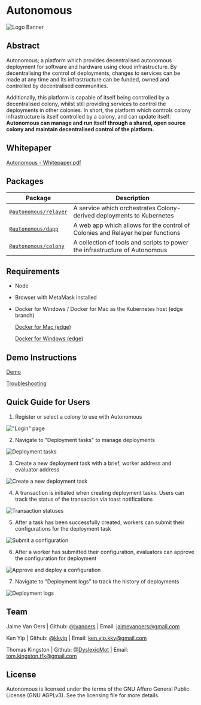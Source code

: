 # Autonomous

![Logo Banner](https://i.imgur.com/lw7Oel9.jpg)

## Abstract

Autonomous; a platform which provides decentralised autonomous deployment for software and
hardware using cloud infrastructure. By decentralising the control of deployments,
changes to services can be made at any time and its infrastructure can be funded,
owned and controlled by decentralised communities.

Additionally, this platform is capable of itself being
controlled by a decentralised colony, whilst still providing 
services to control the deployments in other colonies. In short, 
the platform which controls colony infrastructure is itself controlled 
by a colony, and can update itself:
**Autonomous can manage and run itself through a shared, open source 
colony and maintain decentralised control of the platform.**

## Whitepaper

[Autonomous - Whitepaper.pdf](/Autonomous%20-%20Whitepaper.pdf)

## Packages

| Package                                              | Description
| ---------------------------------------------------- | --------------------------------------------------------------
| [`@autonomous/relayer`](/packages/relayer) | A service which orchestrates Colony-derived deployments to Kubernetes 
| [`@autonomous/dapp`](/packages/dapp)       | A web app which allows for the control of Colonies and Relayer helper functions
| [`@autonomous/colony`](/packages/colony)   | A collection of tools and scripts to power the infrastructure of Autonomous


## Requirements

- Node
- Browser with MetaMask installed
- Docker for Windows / Docker for Mac as the Kubernetes host (edge branch)

    [Docker for Mac (edge)](https://docs.docker.com/docker-for-mac/edge-release-notes/)
    
    [Docker for Windows (edge)](https://docs.docker.com/docker-for-windows/edge-release-notes/)

## Demo Instructions

[Demo](/DEMO.md)

[Troubleshooting](/TROUBLESHOOTING.md)

## Quick Guide for Users

1. Register or select a colony to use with Autonomous

!["Login" page](https://i.imgur.com/06j4VQS.jpg)

2. Navigate to "Deployment tasks" to manage deployments

![Deployment tasks](https://i.imgur.com/32ENMWu.jpg)

3. Create a new deployment task with a brief, worker address and evaluator address

![Create a new deployment task](https://i.imgur.com/n1kRMHa.jpg)

4. A transaction is initiated when creating deployment tasks. Users can track the status of the transaction via toast notifications

![Transaction statuses](https://i.imgur.com/6YLRhU1.jpg)

5. After a task has been successfully created, workers can submit their configurations for the deployment task

![Submit a configuration](https://i.imgur.com/vbGY51Z.jpg)

6. After a worker has submitted their configuration, evaluators can approve the configuration for deployment

![Approve and deploy a configuration](https://i.imgur.com/DEv0v9i.jpg)

7. Navigate to "Deployment logs" to track the history of deployments


![Deployment logs](https://i.imgur.com/CGgDWkG.jpg)

## Team

Jaime Van Oers | Github: [@jvanoers](https://github.com/jvanoers) | Email: jaimevanoers@gmail.com

Ken Yip | Github: [@kkyip](https://github.com/kkyip) | Email: ken.yip.kky@gmail.com

Thomas Kingston | Github: [@DyslexicMot](https://github.com/DyslexicMot) | Email: tom.kingston.tfk@gmail.com

## License

Autonomous is licensed under the terms of the GNU Affero General Public License (GNU AGPLv3). See the licensing file for more details.
